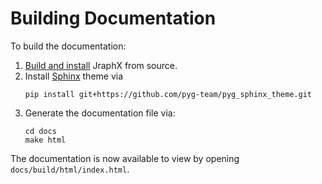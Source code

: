 # Building Documentation

To build the documentation:

1. [Build and install](https://github.com/DBraun/jraphx) JraphX from source.
1. Install [Sphinx](https://www.sphinx-doc.org/en/master/) theme via
   ```
   pip install git+https://github.com/pyg-team/pyg_sphinx_theme.git
   ```
1. Generate the documentation file via:
   ```
   cd docs
   make html
   ```

The documentation is now available to view by opening `docs/build/html/index.html`.

